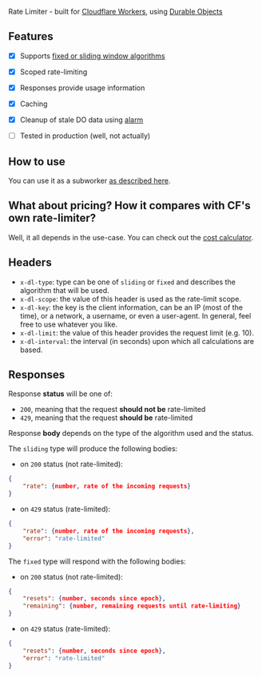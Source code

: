 Rate Limiter - built for [Cloudflare Workers](https://developers.cloudflare.com/workers/), using [Durable Objects](https://developers.cloudflare.com/workers/learning/using-durable-objects/)

## Features
- [x] Supports [fixed or sliding window algorithms](https://www.quinbay.com/blog/understanding-rate-limiting-algorithms)
- [x] Scoped rate-limiting
- [x] Responses provide usage information
- [x] Caching 
- [x] Cleanup of stale DO data using [alarm](https://developers.cloudflare.com/workers/learning/using-durable-objects/#alarms-in-durable-objects)
- [ ] Tested in production (well, not actually)


## How to use
You can use it as a subworker [as described here](https://developers.cloudflare.com/workers/platform/bindings/about-service-bindings/).

## What about pricing? How it compares with CF's own rate-limiter?
Well, it all depends in the use-case. You can check out the [cost calculator](https://dl-cost-calculator.dev0x.workers.dev/).

## Headers
* `x-dl-type`: type can be one of `sliding` or `fixed` and describes the algorithm that will be used.
* `x-dl-scope`: the value of this header is used as the rate-limit scope.
* `x-dl-key`: the key is the client information, can be an IP (most of the time), or a network, a username, or even a user-agent. In general, feel free to use whatever you like.
* `x-dl-limit`: the value of this header provides the request limit (e.g. 10).
* `x-dl-interval`: the interval (in seconds) upon which all calculations are based.

## Responses
Response __status__ will be one of:
* `200`, meaning that the request __should not be__ rate-limited
* `429`, meaning that the request __should be__ rate-limited

Response __body__ depends on the type of the algorithm used and the status.   

The `sliding` type will produce the following bodies:
* on `200` status (not rate-limited):
```json
{
    "rate": {number, rate of the incoming requests}
}
```

* on `429` status (rate-limited):
```json
{
	"rate": {number, rate of the incoming requests},
	"error": "rate-limited"
}
```   

The `fixed` type will respond with the following bodies:
* on `200` status (not rate-limited):
```json
{
	"resets": {number, seconds since epoch},
	"remaining": {number, remaining requests until rate-limiting}
}
```   

* on `429` status (rate-limited):
```json
{
	"resets": {number, seconds since epoch},
	"error": "rate-limited"
}
```